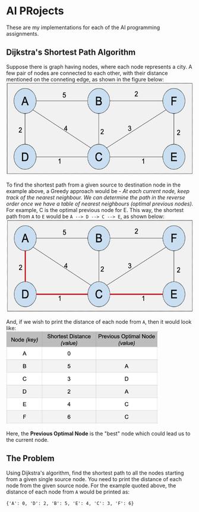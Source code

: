 # AI PRojects
These are my implementations for each of the AI programming assignments.

## Dijkstra's Shortest Path Algorithm
Suppose there is graph having nodes, where each node represents a city. A few pair of nodes are connected to each other, with their distance mentioned on the conneting edge, as shown in the figure below:<br>
<img style="float: center;height:250px;" src="/Dijkstra/graph1.png"><br>

To find the shortest path from a given source to destination node in the example above, a Greedy approach would be - *At each current node, keep track of the nearest neighbour. We can determine the path in the reverse order once we have a table of nearest neighbours (optimal previous nodes).* For example, C is the optimal previous node for E. This way, the shortest path from `A` to `E` would be `A --> D --> C --> E`, as shown below:<br>
<img style="float: center;height:250px;" src="/Dijkstra/graph2.png"><br>

And, if we wish to print the distance of each node from `A`, then it would look like:<br>
<img style="float: center;height:250px;" src="/Dijkstra/graph3.png"><br>

Here, the **Previous Optimal Node** is the "best" node which could lead us to the current node. 

## The Problem
Using Dijkstra's algorithm, find the shortest path to all the nodes starting from a given single source node.  You need to print the distance of each node from the given source node. For the example quoted above, the distance of each node from `A` would be printed as:<br>
```
{'A': 0, 'D': 2, 'B': 5, 'E': 4, 'C': 3, 'F': 6}
```